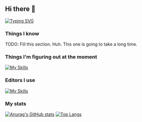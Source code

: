 ## Hi there 👋
[![Typing SVG](https://readme-typing-svg.herokuapp.com?font=Fira+Code&pause=1000&color=24F733&random=false&width=435&lines=Welcome+to+my+profile)](https://git.io/typing-svg)

### Things I know
 TODO: Fill this section. Huh. This one is going to take a long time.

### Things I'm figuring out at the moment
[![My Skills](https://skillicons.dev/icons?i=c,java,gradle,cmake&perline=3)](https://skillicons.dev)
### Editors I use
[![My Skills](https://skillicons.dev/icons?i=neovim,vscode&perline=3)](https://skillicons.dev)
### My stats
[![Anurag's GitHub stats](https://github-readme-stats.vercel.app/api?username=dza205&show_icons=true&theme=dark)](https://github.com/dza205/github-readme-stats) [![Top Langs](https://github-readme-stats.vercel.app/api/top-langs/?username=dza205&theme=dark)](https://github.com/dza205/github-readme-stats)

<!--
**dza205/dza205** is a ✨ _special_ ✨ repository because its `README.md` (this file) appears on your GitHub profile.

Here are some ideas to get you started:

- 🔭 I’m currently working on ...
- 🌱 I’m currently learning ...
- 👯 I’m looking to collaborate on ...
- 🤔 I’m looking for help with ...
- 💬 Ask me about ...
- 📫 How to reach me: ...
- 😄 Pronouns: ...
- ⚡ Fun fact: ...
-->
